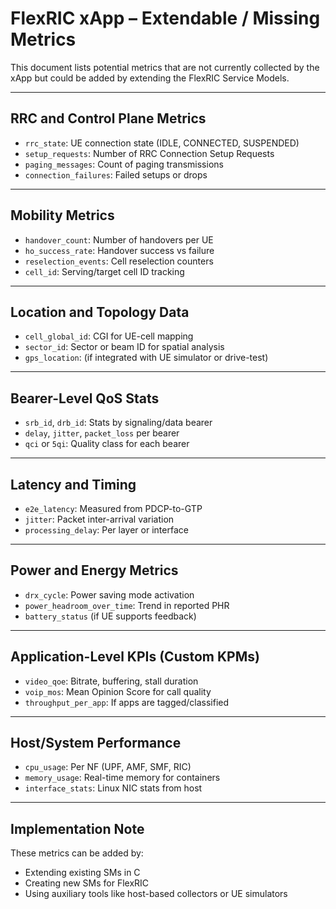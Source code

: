 # FlexRIC xApp – Extendable / Missing Metrics

This document lists potential metrics that are not currently collected by the xApp but could be added by extending the FlexRIC Service Models.

---

## RRC and Control Plane Metrics

- `rrc_state`: UE connection state (IDLE, CONNECTED, SUSPENDED)
- `setup_requests`: Number of RRC Connection Setup Requests
- `paging_messages`: Count of paging transmissions
- `connection_failures`: Failed setups or drops

---

## Mobility Metrics

- `handover_count`: Number of handovers per UE
- `ho_success_rate`: Handover success vs failure
- `reselection_events`: Cell reselection counters
- `cell_id`: Serving/target cell ID tracking

---

## Location and Topology Data

- `cell_global_id`: CGI for UE-cell mapping
- `sector_id`: Sector or beam ID for spatial analysis
- `gps_location`: (if integrated with UE simulator or drive-test)

---

## Bearer-Level QoS Stats

- `srb_id`, `drb_id`: Stats by signaling/data bearer
- `delay`, `jitter`, `packet_loss` per bearer
- `qci` or `5qi`: Quality class for each bearer

---

## Latency and Timing

- `e2e_latency`: Measured from PDCP-to-GTP
- `jitter`: Packet inter-arrival variation
- `processing_delay`: Per layer or interface

---

## Power and Energy Metrics

- `drx_cycle`: Power saving mode activation
- `power_headroom_over_time`: Trend in reported PHR
- `battery_status` (if UE supports feedback)

---

## Application-Level KPIs (Custom KPMs)

- `video_qoe`: Bitrate, buffering, stall duration
- `voip_mos`: Mean Opinion Score for call quality
- `throughput_per_app`: If apps are tagged/classified

---

## Host/System Performance

- `cpu_usage`: Per NF (UPF, AMF, SMF, RIC)
- `memory_usage`: Real-time memory for containers
- `interface_stats`: Linux NIC stats from host

---

## Implementation Note

These metrics can be added by:
- Extending existing SMs in C
- Creating new SMs for FlexRIC
- Using auxiliary tools like host-based collectors or UE simulators
